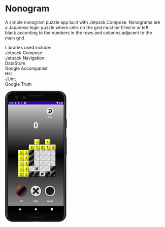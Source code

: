 # Nonogram
A simple nonogram puzzle app built with Jetpack Compose. Nonograms are a Japanese logic puzzle where cells on the grid must be filled in or left black according to the numbers in the rows and columns adjacent to the main grid.

Libraries used include: </br>
Jetpack Compose </br>
Jetpack Navigation </br>
DataStore </br>
Google Accompanist </br>
Hilt </br>
JUnit </br>
Google Truth </br>

<img src="nonogram.png" width="200"/>
